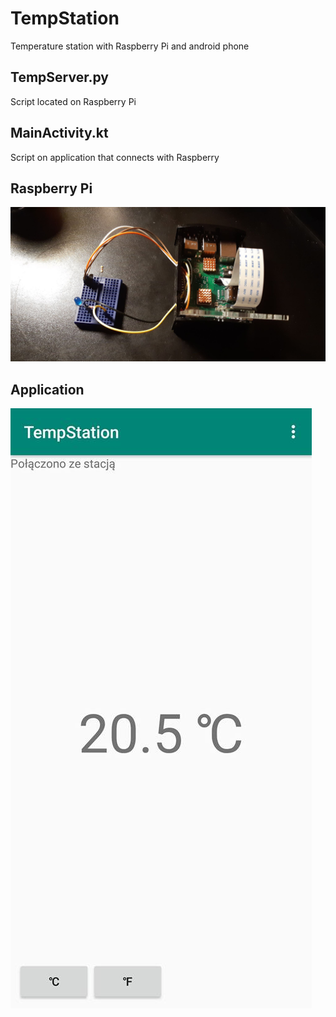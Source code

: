 # TempStation
Temperature station with Raspberry Pi and android phone

## TempServer.py
Script located on Raspberry Pi

## MainActivity.kt

Script on application that connects with Raspberry

## Raspberry Pi 

![Raspberry](https://github.com/flabbet/TempStation/blob/master/RPi.jpg)

## Application

![Application](https://github.com/flabbet/TempStation/blob/master/app.jpg)
